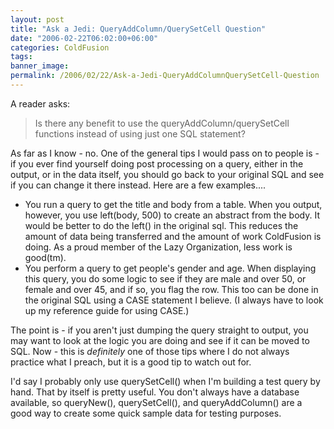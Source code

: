 ```yaml
---
layout: post
title: "Ask a Jedi: QueryAddColumn/QuerySetCell Question"
date: "2006-02-22T06:02:00+06:00"
categories: ColdFusion 
tags: 
banner_image: 
permalink: /2006/02/22/Ask-a-Jedi-QueryAddColumnQuerySetCell-Question
---
```


A reader asks:

<blockquote>
Is there any benefit to use the queryAddColumn/querySetCell functions instead of using just one SQL statement?
</blockquote>

As far as I know - no. One of the general tips I would pass on to people is - if you ever find yourself doing post processing on a query, either in the output, or in the data itself, you should go back to your original SQL and see if you can change it there instead. Here are a few examples....
<!--more-->
<ul>
<li>You run a query to get the title and body from a table. When you output, however, you use left(body, 500) to create an abstract from the body. It would be better to do the left() in the original sql. This reduces the amount of data being transferred and the amount of work ColdFusion is doing. As a proud member of the Lazy Organization, less work is good(tm).
<li>You perform a query to get people's gender and age. When displaying this query, you do some logic to see if they are male and over 50, or female and over 45, and if so, you flag the row. This too can be done in the original SQL using a CASE statement I believe. (I always have to look up my reference guide for using CASE.)
</ul>

The point is - if you aren't just dumping the query straight to output, you may want to look at the logic you are doing and see if it can be moved to SQL. Now - this is <i>definitely</i> one of those tips where I do not always practice what I preach, but it is a good tip to watch out for. 

I'd say I probably only use querySetCell() when I'm building a test query by hand. That by itself is pretty useful. You don't always have a database available, so queryNew(), querySetCell(), and queryAddColumn() are a good way to create some quick sample data for testing purposes.